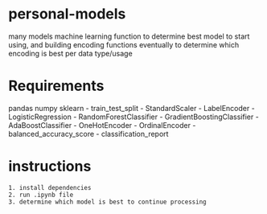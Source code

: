 # personal-models
many models machine learning function to determine best model to start using, and building encoding functions eventually to determine which encoding is best per data type/usage
# Requirements
pandas
numpy
sklearn
    - train_test_split
    - StandardScaler
    - LabelEncoder
    - LogisticRegression
    - RandomForestClassifier
    - GradientBoostingClassifier
    - AdaBoostClassifier
    - OneHotEncoder
    - OrdinalEncoder
    - balanced_accuracy_score
    - classification_report
# instructions
    1. install dependencies
    2. run .ipynb file
    3. determine which model is best to continue processing